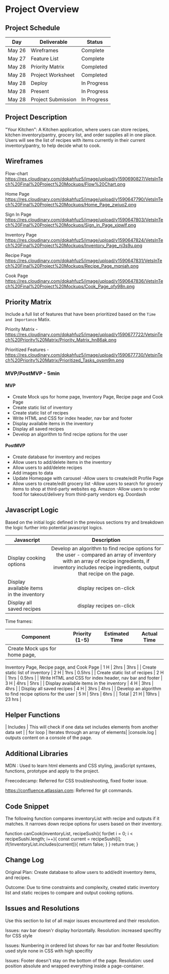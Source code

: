 # Project Overview

## Project Schedule

| Day        | Deliverable                                          | Status      |
| ---------- | ---------------------------------------------------- | ----------- |
| May 26 | Wireframes                                                | Complete |
| May 27 | Feature List                                               | Complete |
| May 28 | Priority Matrix                                            | Completed |
| May 28 | Project Worksheet                                     | Completed |
| May 28 | Deploy                                                       | In Progress |
| May 28 | Present                                                      | In Progress |
| May 28 | Project Submission                                   | In Progress |



## Project Description

"Your Kitchen": A Kitchen application, where users can store recipes, kitchen inventory/pantry, grocery list, and order supplies all in one place. Users will see the list of recipes with items currently in their current inventory/pantry, to help decide what to cook.

## Wireframes

Flow-chart
https://res.cloudinary.com/dqkahfuz5/image/upload/v1590690827/VetsInTech%20Final%20Project%20Mockups/Flow%20Chart.png

Home Page 
https://res.cloudinary.com/dqkahfuz5/image/upload/v1590647790/VetsInTech%20Final%20Project%20Mockups/Home_Page_zwiuo2.png 

Sign In Page 
https://res.cloudinary.com/dqkahfuz5/image/upload/v1590647803/VetsInTech%20Final%20Project%20Mockups/Sign_in_Page_xjpwlf.png


Inventory Page
https://res.cloudinary.com/dqkahfuz5/image/upload/v1590647824/VetsInTech%20Final%20Project%20Mockups/Inventory_Page_nj3s9u.png


Recipe Page
https://res.cloudinary.com/dqkahfuz5/image/upload/v1590647831/VetsInTech%20Final%20Project%20Mockups/Recipe_Page_mqnjah.png


Cook Page 
https://res.cloudinary.com/dqkahfuz5/image/upload/v1590647836/VetsInTech%20Final%20Project%20Mockups/Cook_Page_ofy98n.png



## Priority Matrix

Include a full list of features that have been prioritized based on the `Time and Importance` Matix.  

Priority Matrix - 
https://res.cloudinary.com/dqkahfuz5/image/upload/v1590677722/VetsinTech%20Priority%20Matrix/Priority_Matrix_hn86ak.png

Prioritized Features - 
https://res.cloudinary.com/dqkahfuz5/image/upload/v1590677730/VetsinTech%20Priority%20Matrix/Prioritized_Tasks_oypm9m.png




### MVP/PostMVP - 5min


#### MVP 

- Create Mock ups for home page, Inventory Page, Recipe page and Cook Page 
- Create static list of inventory
- Create static list of recipes
- Write HTML and CSS for index header, nav bar and footer
- Display available items in the inventory
- Display all saved recipes
- Develop an algorithm to find recipe options for the user


#### PostMVP 

- Create database for inventory and recipes
-  Allow users to add/delete items in the inventory
- Allow users to add/delete recipes 
- Add images to data
- Update Homepage with carousel
-Allow users to create/edit Profile Page 
- Allow users to create/edit grocery list
-Allow users to search for grocery items to shop at third-party websites eg. Amazon
-Allow users to order food for takeout/delivery from third-party vendors eg. Doordash


## Javascript Logic

Based on the initial logic defined in the previous sections try and breakdown the logic further into potential javascript logics. 


| Javascript    |           Description           |
| ------------- | :-----------------------------: |
| Display cooking options | Develop an algorithm to find recipe options for the user - compared an array of inventory with an array of recipe ingredients, if inventory includes recipe ingredients, output that recipe on the page.
| Display available items in the inventory  |  display recipes on-click   |
| Display all saved recipes |  display recipes on-click   |


Time frames:

| Component                                  | Priority (1-5) | Estimated Time | Actual Time |
| -------------------------------------- | :-------------: | :------------: | :---------: |
| Create Mock ups for home page,
Inventory Page, Recipe page, and 
Cook Page                                      |   1 H     |      2hrs      |    3hrs     |
| Create static list of inventory        |    2 H     |      1hrs      |   0.5hrs    |
| Create static list of recipes           |    2 H     |      1hrs      |   0.5hrs     |
| Write HTML and CSS for index
header, nav bar and footer             |    3 H     |      4hrs      |    5hrs         |
| Display available items 
in the inventory                              |    4 H     |      3hrs      |     4hrs        |
| Display all saved recipes              |   4  H     |     3hrs      |     4hrs        |
| Develop an algorithm to find
recipe options for the user             |   5  H     |      5hrs      |     6hrs        |
| Total                                              |    21 H     |    19hrs      |     23 hrs        |



## Helper Functions
| Includes | This will check if one data set includes elements from another data set |
| for loop | Iterates through an array of elements|
|console.log | outputs content on a console of the page.


## Additional Libraries

MDN : Used to learn html elements and CSS styling, javaScript syntaxes, functions, prototype and apply to the project.

Freecodecamp: Referred for CSS troubleshooting, fixed footer issue.

https://confluence.atlassian.com: Referred for git commands.



## Code Snippet

The following function compares inventoryList with recipe and outputs if it matches. It narrows down recipe options for users based on their inventory.

function canCook(inventoryList, recipeSushi){
    for(let i = 0; i < recipeSushi.length; i++){
        const current = recipeSushi[i];
        if(!inventoryList.includes(current)){
            return false;
        }
    }
    return true;
}

## Change Log

Original Plan:
Create database to allow users to add/edit inventory items, and recipes. 

Outcome: Due to time constraints and complexity, created static inventory list and static recipes to compare and output cooking options. 


## Issues and Resolutions
 Use this section to list of all major issues encountered and their resolution.
 
 Issues: nav bar doesn'r display horizontally.
 Resolution: increased specifity for CSS style
 
 Issues:  Numbering in ordered list shows for nav bar and footer
 Resolution: used style none in CSS with high specifity
 
 Issues: Footer doesn't stay on the bottom of the page. 
 Resolution: used position absolute and wrapped everything inside a page-container. 


